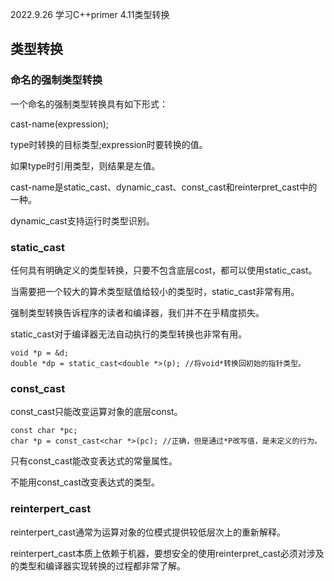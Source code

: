 2022.9.26
学习C++primer  4.11类型转换


## 类型转换

### 命名的强制类型转换
一个命名的强制类型转换具有如下形式：

cast-name<type>(expression);

type时转换的目标类型;expression时要转换的值。

如果type时引用类型，则结果是左值。

cast-name是static_cast、dynamic_cast、const_cast和reinterpret_cast中的一种。

dynamic_cast支持运行时类型识别。

### static_cast
任何具有明确定义的类型转换，只要不包含底层cost，都可以使用static_cast。

当需要把一个较大的算术类型赋值给较小的类型时，static_cast非常有用。

强制类型转换告诉程序的读者和编译器，我们并不在乎精度损失。

static_cast对于编译器无法自动执行的类型转换也非常有用。

```
void *p = &d;
double *dp = static_cast<double *>(p); //将void*转换回初始的指针类型。
```

### const_cast
const_cast只能改变运算对象的底层const。

```
const char *pc;
char *p = const_cast<char *>(pc); //正确，但是通过*P改写值，是未定义的行为。
```

只有const_cast能改变表达式的常量属性。

不能用const_cast改变表达式的类型。

### reinterpert_cast
reinterpert_cast通常为运算对象的位模式提供较低层次上的重新解释。

reinterpert_cast本质上依赖于机器，要想安全的使用reinterpret_cast必须对涉及的类型和编译器实现转换的过程都非常了解。
